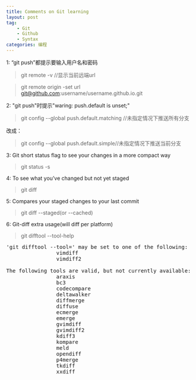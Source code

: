 ```yaml
---
title: Comments on Git learning
layout: post
tag:
    - Git
    - Github
    - Syntax
categories: 编程
---
```


1: “git push”都提示要输入用户名和密码 [<i class="fa fa-link"></i>](https://help.github.com/articles/changing-a-remote-s-url/ "Changing a remote's URL")
>git remote -v //显示当前远端url

>git remote origin -set url git@github.com:username/username.github.io.git

2: "git push"时提示"waring: push.default is unset;"
>git config --global push.default.matching //未指定情况下推送所有分支<br>

改成：

>git config --global push.default.simple//未指定情况下推送当前分支

3: Git short status flag to see your changes in a more compact way

>git status -s

4: To see what you’ve changed but not yet staged

>git diff

5: Compares your staged changes to your last commit

>git diff --staged(or --cached)

6: Git-diff extra usage(will diff per platform)

>git difftool --tool-help

<pre class="md">
'git difftool --tool=<tool>' may be set to one of the following:
                vimdiff
                vimdiff2

The following tools are valid, but not currently available:
                araxis
                bc3
                codecompare
                deltawalker
                diffmerge
                diffuse
                ecmerge
                emerge
                gvimdiff
                gvimdiff2
                kdiff3
                kompare
                meld
                opendiff
                p4merge
                tkdiff
                xxdiff
</pre>
